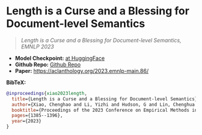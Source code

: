 # Length is a Curse and a Blessing for Document-level Semantics

> _Length is a Curse and a Blessing for Document-level Semantics, EMNLP 2023_

- **Model Checkpoint:** [at HuggingFace](https://huggingface.co/gowitheflow/LASER-cubed-bert-base-unsup)
- **Github Repo:** [Github Repo](https://github.com/gowitheflow-1998/LA-SER-cubed)
- **Paper:** https://aclanthology.org/2023.emnlp-main.86/

**BibTeX:**
```bibtex
@inproceedings{xiao2023length,
  title={Length is a Curse and a Blessing for Document-level Semantics},
  author={Xiao, Chenghao and Li, Yizhi and Hudson, G and Lin, Chenghua and Al Moubayed, Noura},
  booktitle={Proceedings of the 2023 Conference on Empirical Methods in Natural Language Processing},
  pages={1385--1396},
  year={2023}
}
```
